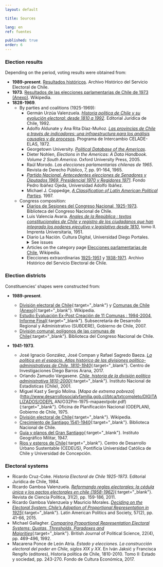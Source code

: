 ```yaml
---
layout: default

title: Sources

lang: en
ref: fuentes

published: true
order: 6
---
```


### Election results

Depending on the period, voting results were obtained from:

* **1989-present**. [Resultados históricos](https://historico.servel.cl/). Archivo Histórico del Servicio Electoral de Chile.
* **1973**. [Resultados de las elecciones parlamentarias de Chile de 1973 (Anexo)](https://es.wikipedia.org/wiki/Anexo:Resultados_de_las_elecciones_parlamentarias_de_Chile_de_1973). Wikipedia.
* **1828-1969**.
  + By parties and coalitions (1925-1969):
    - Germán Urzúa Valenzuela. [*Historia política de Chile y su evolución electoral: desde 1810 a 1992*](https://books.google.fr/books?id=ac9AhNVyCCoC&printsec=frontcover#v=onepage&q&f=false). Editorial Jurídica de Chile, 1992.
    - Adolfo Aldunate y Ana Rita Díaz-Muñoz. [*Las provincias de Chile a través de indicadores: una infraestructura para los análisis causales y de procesos*](https://repositorio.cepal.org/handle/11362/8017?show=full). Programa de Intercambio CELADE-ELAS, 1972. 
    - Georgetown University. [*Political Database of the Americas*](https://pdba.georgetown.edu/Elecdata/Chile/cong_totals.html).
    - Dieter Nohlen, *Elections in the Americas: A Data Handbook. Volume 2 South America*. Oxford University Press, 2005.
    - Raúl Morodo. *Las elecciones parlamentarias chilenas de 1965*. Revista de Derecho Público, 7, pp. 91-164, 1965. 
    - [*Partido Nacional. Antecedentes elecciones de Senadores y Diputados 1969, Presidencial 1970 y Regidores 1971*](https://repositorio.uai.cl/handle/20.500.12858/268?show=full). Fondo Pedro Ibáñez Ojeda, Universidad Adolfo Ibáñez.
    - Michael J. Coppedge, [*A Classification of Latin American Political Parties*](https://kellogg.nd.edu/documents/1539). 1997. 
  + Congress composition:
    - [Diarios de Sesiones del Congreso Nacional, 1925-1973](https://www.bcn.cl/historiapolitica/corporaciones/periodos_legislativos?periodo=1925-1973). Biblioteca del Congreso Nacional de Chile.
    - Luis Valencia Avaria. [*Anales de la República : textos constitucionales de Chile y registro de los ciudadanos que han integrado los poderes ejecutivo y legislativo desde 1810*](https://www.bcn.cl/Books/Anales_de_la_Republica//index.html#p=2), tomo II. Imprenta Universitaria, 1951. 
    - Diario La Nación. Cultura Digital, Universidad Diego Portales. 
      <details>
        <summary> See issues </summary>
        <ul>
          <li><a href="https://culturadigital.udp.cl/index.php/lanacion/la-nacion-15321"><i>Senadores y diputados presuntivamente electos</i></a>. La Nación. 7 de marzo de 1961, p. 1.</li>
          <li><a href="https://culturadigital.udp.cl/index.php/lanacion/la-nacion-13694"><i>Nómina oficial, por provincias, de diputados presuntivamente electos</i></a>. La Nación. 5 de marzo de 1957, p. 2.</li>
          <li><a href="https://culturadigital.udp.cl/index.php/lanacion/la-nacion-13699"><i>La Semana Política</i></a>. La Nación. 10 de marzo de 1957, p. 4.</li>
          <li><a href="https://culturadigital.udp.cl/index.php/lanacion/la-nacion-12233"><i>Listado de senadores presuntivos elegidos en comicios del dgo</i></a>. La Nación. 3 de marzo de 1953, pp. 1, 6; Parlamentarios Electos. Ídem, p. 6.</li>                    
          <li><a href="https://culturadigital.udp.cl/index.php/lanacion/la-nacion-10777">36 diputados y 5 senadores radicales</a>. La Nación. 8 de marzo de 1949, pp. 1-2.</li>
          <li><a href="https://culturadigital.udp.cl/index.php/lanacion/la-nacion-9314"><i>Orden y tranquilidad caracterizaron el acto electoral de ayer</i></a>. La Nación. 5 de marzo de 1945, pp. 1, 10-12.</li>
          <li><a href="https://culturadigital.udp.cl/index.php/lanacion/la-nacion-7887"><i>La izquierda conquistó el control del Congreso</i></a>. La Nación. 4 de marzo de 1941, p. 9.</li>           
          <li><a href="https://culturadigital.udp.cl/index.php/lanacion/la-nacion-6112"><i>Resultados generales</i></a>. La Nación. 8 de marzo de 1937, p. 21.</li>                   
          <li><a href="https://culturadigital.udp.cl/index.php/lanacion/la-nacion-4628"><i>Los nuevos miembros del Congreso Nacional</i></a>. La Nación. 16 de febrero de 1930, p. 21.</li>
          <li><a href="https://culturadigital.udp.cl/index.php/lanacion/la-nacion-3269"><i>Los elegidos en todo el país</i></a>. La Nación. 24 de noviembre de 1925, p. 5.</li>
          <li><a href="https://culturadigital.udp.cl/index.php/lanacion/la-nacion-2645"><i>El resultado de las urnas en la eleccion del domingo</i></a>. La Nación. 4 de marzo de 1924, p. 5.</li>
          <li><a href="https://culturadigital.udp.cl/index.php/lanacion/la-nacion-2717/"><i>La composición del nuevo congreso nacional</i></a>. La Nación. 15 de mayo de 1924, p. 6.</li>                    
          <li><a href="https://culturadigital.udp.cl/index.php/lanacion/la-nacion-2104"><i>Los candidatos triunfantes</i></a>. La Nación. 8 de marzo de 1921, p. 1.</li>
          <li><a href="https://culturadigital.udp.cl/index.php/lanacion/la-nacion-1188"><i>La jornada electoral</i></a>. La Nación. 5 de marzo de 1918, p. 5.</li> 
        </ul>
        </details>
    - Articles on the category page [Elecciones parlamentarias de Chile](https://es.wikipedia.org/wiki/Categoría:Elecciones_parlamentarias_de_Chile), Wikipedia.
    - Elecciones extraordinarias [1925-1951](https://archivo.servel.cl/index.php/elecciones-extraordinarias-1925-1953) y [1938-1971](https://archivo.servel.cl/index.php/elecciones-extraordinarias-1938-1971). Archivo Histórico del Servicio Electoral de Chile.

### Election districts
Constituencies’ shapes were constructed from:

* **1989-present**.
  + [División electoral de Chile](https://es.wikipedia.org/wiki/División_electoral_de_Chile){:target="_blank"} y [Comunas de Chile (Anexo)](https://es.wikipedia.org/wiki/Anexo:Comunas_de_Chile){:target="_blank"}. Wikipedia.
  + [Estudio Evaluación Ex-Post Creación de 11 Comunas : 1994-2004, Informe Final](https://proactiva.subdere.gov.cl/handle/123456789/424){:target="_blank"}. Subsecretaría de Desarrollo Regional y Administrativo (SUBDERE), Gobierno de Chile, 2007.
  + [División comunal: polígonos de las comunas de Chile](https://www.bcn.cl/siit/mapas_vectoriales/index_html){:target="_blank"}. Biblioteca del Congreso Nacional de Chile.

* **1941-1973**.
  + José Ignacio González, José Compan y Rafael Sagredo Baeza. [*La política en el espacio. Atlas histórico de las divisiones político-administrativas de Chile, 1810-1940*](https://www.centrobarrosarana.gob.cl/622/w3-article-71237.html?_noredirect=1){:target="_blank"}. Centro de Investigaciones Diego Barros Arana, 2017.
  + Orlando Zamudio Vargasene. [*Chile, historia de la división político administrativa 1810-2000*](https://bibliotecadigital.ciren.cl/handle/20.500.13082/14812){:target="_blank"}. Instituto Nacional de Estadísticas (Chile), 2001.
  + Miguel Kast y Sergio Molina. [*Mapa de extrema pobreza*](http://www.desarrollosocialyfamilia.gob.cl/btca/txtcompleto/DIGITALIZADOS/ODEPL
AN/O32Pm-1975-mapaextpobr.pdf){:target="_blank"}. Oficina de Planificación Nacional (ODEPLAN), Gobierno de Chile, 1975. 
  + [División electoral de Chile](https://es.wikipedia.org/wiki/División_electoral_de_Chile#1925-1973){:target="_blank"}. Wikipedia.
  + [Crecimiento de Santiago 1541-1940](http://www.bibliotecanacionaldigital.gob.cl/bnd/631/w3-article-347813.html){:target="_blank"}. Biblioteca Nacional de Chile.
  + [Guía y planos del Gran Santiago](https://www.flickr.com/photos/stgonostalgico/9887015914){:target="_blank"}. Instituto Geográfico Militar, 1947.
  + [Ríos y esteros de Chile](http://datos.cedeus.cl/layers/geonode:cl_rios_esteros_geo){:target="_blank"}. Centro de Desarrollo Urbano Sustentable (CEDEUS), Pontificia Universidad Católica de Chile y Universidad de Concepción.
  
### Electoral systems
  + Ricardo Cruz-Coke. *Historia Electoral de Chile 1925-1973*. Editorial Jurídica de Chile, 1984.
  + Ricardo Gamboa Valenzuela. [*Reformando reglas electorales: la cédula única y los pactos electorales en chile (1958-1962)*](https://www.scielo.cl/scielo.php?script=sci_arttext&pid=S0718-090X2011000200001){:target="_blank"}. Revista de Ciencia Política, 31(2), pp. 159-186, 2011.
  + Ricardo Gamboa Valenzuela y Mauricio Morales. [*Deciding on the Electoral System: Chile’s Adoption of Proportional Representation in 1925*](https://repositorio.uchile.cl/handle/2250/132377){:target="_blank"}. Latin American Politics and Society, 57(2), pp. 41-66, 2015.
  + Michael Gallagher. [*Comparing Proportional Representation Electoral Systems: Quotas, Thresholds, Paradoxes and Majorities*](https://www.tcd.ie/Political_Science/people/michael_gallagher/BJPS1992.pdf){:target="_blank"}. British Journal of Political Science, 22(4), pp. 469-496, 1992.
  + Macarena Ponce de León Atria. *Estado y elecciones. La construcción electoral del poder en Chile, siglos XIX y XX*. En Iván Jaksić y Francisca Rengifo (editores), Historia política de Chile, 1810-2010. Tomo II: Estado y sociedad, pp. 243-270. Fondo de Cultura Económica, 2017.
